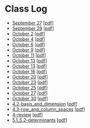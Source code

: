 # Class Log

* [September 27](./sep27.html) [[pdf](./sep27.pdf)]
* [September 29](./sep29.html) [[pdf](./sep29.pdf)]
* [October 2](./oct02.html) [[pdf](./oct02.pdf)]
* [October 4](./oct04.html) [[pdf](./oct04.pdf)]
* [October 6](./oct06.html) [[pdf](./oct06.pdf)]
* [October 9](./oct09.html) [[pdf](./oct09.pdf)]
* [October 11](./oct11.html) [[pdf](./oct11.pdf)]
* [October 13](./oct13.html) [[pdf](./oct13.pdf)]
* [October 13](./oct13.html) [[pdf](./oct13.pdf)]
* [October 16](./oct16.html) [[pdf](./oct16.pdf)]
* [October 20](./oct20.html) [[pdf](./oct20.pdf)]
* [October 23](./oct23.html) [[pdf](./oct23.pdf)]
* [October 25](./oct25.html) [[pdf](./oct25.pdf)]
* [October 27](./oct27.html) [[pdf](./oct27.pdf)]
* [October 30](./oct30.html) [[pdf](./oct30.pdf)]
* [4.2-basis_and_dimension](./4.2-basis_and_dimension.html)
  [[pdf](./4.2-basis_and_dimension.pdf)]
* [4.3-row_and_column_spaces](./4.3-row_and_column_spaces.html)
  [[pdf](./4.3-row_and_column_spaces.pdf)]
* [4-review](./4-review.html)
  [[pdf](./4-review.pdf)]
* [5.1_5.2-determinants](./5.1_5.2-determinants.html)
  [[pdf](./5.1_5.2-determinants.pdf)]
